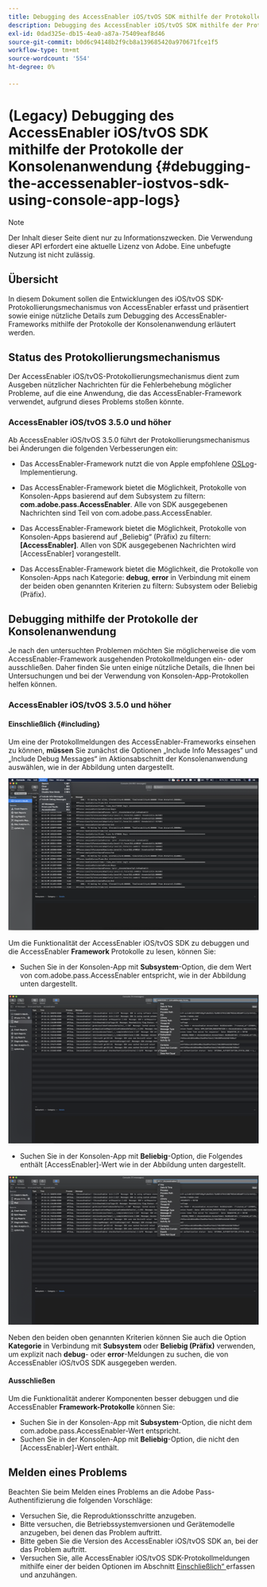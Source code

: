 ```yaml
---
title: Debugging des AccessEnabler iOS/tvOS SDK mithilfe der Protokolle der Konsolenanwendung
description: Debugging des AccessEnabler iOS/tvOS SDK mithilfe der Protokolle der Konsolenanwendung
exl-id: 0dad325e-db15-4ea0-a87a-75409eaf8d46
source-git-commit: b0d6c94148b2f9cb8a139685420a970671fce1f5
workflow-type: tm+mt
source-wordcount: '554'
ht-degree: 0%

---
```


# (Legacy) Debugging des AccessEnabler iOS/tvOS SDK mithilfe der Protokolle der Konsolenanwendung {#debugging-the-accessenabler-iostvos-sdk-using-console-app-logs}

>[!NOTE]
>
>Der Inhalt dieser Seite dient nur zu Informationszwecken. Die Verwendung dieser API erfordert eine aktuelle Lizenz von Adobe. Eine unbefugte Nutzung ist nicht zulässig.


## Übersicht

In diesem Dokument sollen die Entwicklungen des iOS/tvOS SDK-Protokollierungsmechanismus von AccessEnabler erfasst und präsentiert sowie einige nützliche Details zum Debugging des AccessEnabler-Frameworks mithilfe der Protokolle der Konsolenanwendung erläutert werden.

## Status des Protokollierungsmechanismus

Der AccessEnabler iOS/tvOS-Protokollierungsmechanismus dient zum Ausgeben nützlicher Nachrichten für die Fehlerbehebung möglicher Probleme, auf die eine Anwendung, die das AccessEnabler-Framework verwendet, aufgrund dieses Problems stoßen könnte.

### AccessEnabler iOS/tvOS 3.5.0 und höher

Ab AccessEnabler iOS/tvOS 3.5.0 führt der Protokollierungsmechanismus bei Änderungen die folgenden Verbesserungen ein:

* Das AccessEnabler-Framework nutzt die von Apple empfohlene [OSLog](https://developer.apple.com/documentation/os/oslog)-Implementierung.

* Das AccessEnabler-Framework bietet die Möglichkeit, Protokolle von Konsolen-Apps basierend auf dem Subsystem zu filtern: **com.adobe.pass.AccessEnabler**. Alle von SDK ausgegebenen Nachrichten sind Teil von com.adobe.pass.AccessEnabler.

* Das AccessEnabler-Framework bietet die Möglichkeit, Protokolle von Konsolen-Apps basierend auf „Beliebig“ (Präfix) zu filtern: **[AccessEnabler]**. Allen von SDK ausgegebenen Nachrichten wird [AccessEnabler] vorangestellt.

* Das AccessEnabler-Framework bietet die Möglichkeit, die Protokolle von Konsolen-Apps nach Kategorie: **debug**, **error** in Verbindung mit einem der beiden oben genannten Kriterien zu filtern: Subsystem oder Beliebig (Präfix).

## Debugging mithilfe der Protokolle der Konsolenanwendung

Je nach den untersuchten Problemen möchten Sie möglicherweise die vom AccessEnabler-Framework ausgehenden Protokollmeldungen ein- oder ausschließen. Daher finden Sie unten einige nützliche Details, die Ihnen bei Untersuchungen und bei der Verwendung von Konsolen-App-Protokollen helfen können.


### AccessEnabler iOS/tvOS 3.5.0 und höher

#### Einschließlich {#including}

Um eine der Protokollmeldungen des AccessEnabler-Frameworks einsehen zu können, **müssen** Sie zunächst die Optionen „Include Info Messages“ und „Include Debug Messages“ im Aktionsabschnitt der Konsolenanwendung auswählen, wie in der Abbildung unten dargestellt.

![](../../../assets/include-info-debug-msg.png)


Um die Funktionalität der AccessEnabler iOS/tvOS SDK zu debuggen und die AccessEnabler **Framework** Protokolle zu lesen, können Sie:

* Suchen Sie in der Konsolen-App mit **Subsystem**-Option, die dem Wert von com.adobe.pass.AccessEnabler entspricht, wie in der Abbildung unten dargestellt.

![](../../../assets/subsys-console-app.png)

* Suchen Sie in der Konsolen-App mit **Beliebig**-Option, die Folgendes enthält
  [AccessEnabler]-Wert wie in der Abbildung unten dargestellt.

![](../../../assets/any-optn-console-app.png)

Neben den beiden oben genannten Kriterien können Sie auch die Option **Kategorie** in Verbindung mit **Subsystem** oder **Beliebig (Präfix)** verwenden, um explizit nach **debug**- oder **error**-Meldungen zu suchen, die von AccessEnabler iOS/tvOS SDK ausgegeben werden.

#### Ausschließen

Um die Funktionalität anderer Komponenten besser debuggen und die AccessEnabler **Framework-Protokolle** können Sie:

* Suchen Sie in der Konsolen-App mit **Subsystem**-Option, die nicht dem com.adobe.pass.AccessEnabler-Wert entspricht.
* Suchen Sie in der Konsolen-App mit **Beliebig**-Option, die nicht den [AccessEnabler]-Wert enthält.

## Melden eines Problems

Beachten Sie beim Melden eines Problems an die Adobe Pass-Authentifizierung die folgenden Vorschläge:

* Versuchen Sie, die Reproduktionsschritte anzugeben.
* Bitte versuchen, die Betriebssystemversionen und Gerätemodelle anzugeben, bei denen das Problem auftritt.
* Bitte geben Sie die Version des AccessEnabler iOS/tvOS SDK an, bei der das Problem auftritt.
* Versuchen Sie, alle AccessEnabler iOS/tvOS SDK-Protokollmeldungen mithilfe einer der beiden Optionen im Abschnitt [Einschließlich“ ](#including) erfassen und anzuhängen.
